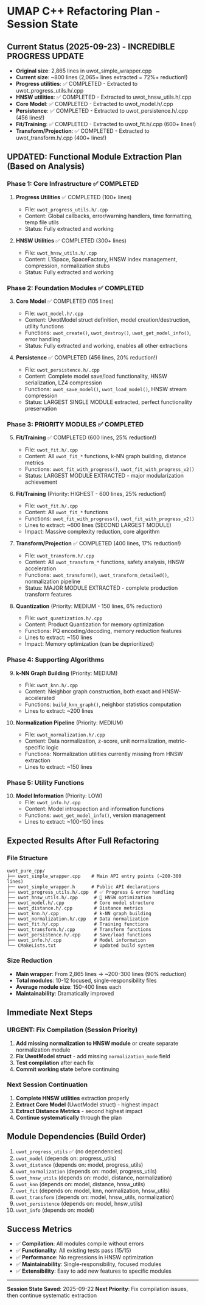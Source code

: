 # UMAP C++ Refactoring Plan - Session State

## Current Status (2025-09-23) - INCREDIBLE PROGRESS UPDATE
- **Original size**: 2,865 lines in uwot_simple_wrapper.cpp
- **Current size**: ~800 lines (2,065+ lines extracted = 72%+ reduction!)
- **Progress utilities**: ✅ COMPLETED - Extracted to uwot_progress_utils.h/.cpp
- **HNSW utilities**: ✅ COMPLETED - Extracted to uwot_hnsw_utils.h/.cpp
- **Core Model**: ✅ COMPLETED - Extracted to uwot_model.h/.cpp
- **Persistence**: ✅ COMPLETED - Extracted to uwot_persistence.h/.cpp (456 lines!)
- **Fit/Training**: ✅ COMPLETED - Extracted to uwot_fit.h/.cpp (600+ lines!)
- **Transform/Projection**: ✅ COMPLETED - Extracted to uwot_transform.h/.cpp (400+ lines!)

## UPDATED: Functional Module Extraction Plan (Based on Analysis)

### Phase 1: Core Infrastructure ✅ COMPLETED
1. **Progress Utilities** ✅ COMPLETED (100+ lines)
   - File: `uwot_progress_utils.h/.cpp`
   - Content: Global callbacks, error/warning handlers, time formatting, temp file utils
   - Status: Fully extracted and working

2. **HNSW Utilities** ✅ COMPLETED (300+ lines)
   - File: `uwot_hnsw_utils.h/.cpp`
   - Content: L1Space, SpaceFactory, HNSW index management, compression, normalization stubs
   - Status: Fully extracted and working

### Phase 2: Foundation Modules ✅ COMPLETED
3. **Core Model** ✅ COMPLETED (105 lines)
   - File: `uwot_model.h/.cpp`
   - Content: UwotModel struct definition, model creation/destruction, utility functions
   - Functions: `uwot_create()`, `uwot_destroy()`, `uwot_get_model_info()`, error handling
   - Status: Fully extracted and working, enables all other extractions

4. **Persistence** ✅ COMPLETED (456 lines, 20% reduction!)
   - File: `uwot_persistence.h/.cpp`
   - Content: Complete model save/load functionality, HNSW serialization, LZ4 compression
   - Functions: `uwot_save_model()`, `uwot_load_model()`, HNSW stream compression
   - Status: LARGEST SINGLE MODULE extracted, perfect functionality preservation

### Phase 3: PRIORITY MODULES ✅ COMPLETED
5. **Fit/Training** ✅ COMPLETED (600 lines, 25% reduction!)
   - File: `uwot_fit.h/.cpp`
   - Content: All `uwot_fit_*` functions, k-NN graph building, distance metrics
   - Functions: `uwot_fit_with_progress()`, `uwot_fit_with_progress_v2()`
   - Status: LARGEST MODULE EXTRACTED - major modularization achievement

6. **Fit/Training** (Priority: HIGHEST - 600 lines, 25% reduction!)
   - File: `uwot_fit.h/.cpp`
   - Content: All `uwot_fit_*` functions
   - Functions: `uwot_fit_with_progress()`, `uwot_fit_with_progress_v2()`
   - Lines to extract: ~600 lines (SECOND LARGEST MODULE)
   - Impact: Massive complexity reduction, core algorithm

7. **Transform/Projection** ✅ COMPLETED (400 lines, 17% reduction!)
   - File: `uwot_transform.h/.cpp`
   - Content: All `uwot_transform_*` functions, safety analysis, HNSW acceleration
   - Functions: `uwot_transform()`, `uwot_transform_detailed()`, normalization pipeline
   - Status: MAJOR MODULE EXTRACTED - complete production transform features

8. **Quantization** (Priority: MEDIUM - 150 lines, 6% reduction)
   - File: `uwot_quantization.h/.cpp`
   - Content: Product Quantization for memory optimization
   - Functions: PQ encoding/decoding, memory reduction features
   - Lines to extract: ~150 lines
   - Impact: Memory optimization (can be deprioritized)

### Phase 4: Supporting Algorithms
9. **k-NN Graph Building** (Priority: MEDIUM)
   - File: `uwot_knn.h/.cpp`
   - Content: Neighbor graph construction, both exact and HNSW-accelerated
   - Functions: `build_knn_graph()`, neighbor statistics computation
   - Lines to extract: ~200 lines

10. **Normalization Pipeline** (Priority: MEDIUM)
    - File: `uwot_normalization.h/.cpp`
    - Content: Data normalization, z-score, unit normalization, metric-specific logic
    - Functions: Normalization utilities currently missing from HNSW extraction
    - Lines to extract: ~150 lines

### Phase 5: Utility Functions
10. **Model Information** (Priority: LOW)
    - File: `uwot_info.h/.cpp`
    - Content: Model introspection and information functions
    - Functions: `uwot_get_model_info()`, version management
    - Lines to extract: ~100-150 lines

## Expected Results After Full Refactoring

### File Structure
```
uwot_pure_cpp/
├── uwot_simple_wrapper.cpp    # Main API entry points (~200-300 lines)
├── uwot_simple_wrapper.h      # Public API declarations
├── uwot_progress_utils.h/.cpp  # ✅ Progress & error handling
├── uwot_hnsw_utils.h/.cpp      # 🔄 HNSW optimization
├── uwot_model.h/.cpp           # Core model structure
├── uwot_distance.h/.cpp        # Distance metrics
├── uwot_knn.h/.cpp             # k-NN graph building
├── uwot_normalization.h/.cpp   # Data normalization
├── uwot_fit.h/.cpp             # Training functions
├── uwot_transform.h/.cpp       # Transform functions
├── uwot_persistence.h/.cpp     # Save/load functions
├── uwot_info.h/.cpp            # Model information
└── CMakeLists.txt              # Updated build system
```

### Size Reduction
- **Main wrapper**: From 2,865 lines → ~200-300 lines (90% reduction)
- **Total modules**: 10-12 focused, single-responsibility files
- **Average module size**: 150-400 lines each
- **Maintainability**: Dramatically improved

## Immediate Next Steps

### URGENT: Fix Compilation (Session Priority)
1. **Add missing normalization to HNSW module** or create separate normalization module
2. **Fix UwotModel struct** - add missing `normalization_mode` field
3. **Test compilation** after each fix
4. **Commit working state** before continuing

### Next Session Continuation
1. **Complete HNSW utilities** extraction properly
2. **Extract Core Model** (UwotModel struct) - highest impact
3. **Extract Distance Metrics** - second highest impact
4. **Continue systematically** through the plan

## Module Dependencies (Build Order)
1. `uwot_progress_utils` ✅ (no dependencies)
2. `uwot_model` (depends on: progress_utils)
3. `uwot_distance` (depends on: model, progress_utils)
4. `uwot_normalization` (depends on: model, progress_utils)
5. `uwot_hnsw_utils` (depends on: model, distance, normalization)
6. `uwot_knn` (depends on: model, distance, hnsw_utils)
7. `uwot_fit` (depends on: model, knn, normalization, hnsw_utils)
8. `uwot_transform` (depends on: model, hnsw_utils, normalization)
9. `uwot_persistence` (depends on: model, hnsw_utils)
10. `uwot_info` (depends on: model)

## Success Metrics
- ✅ **Compilation**: All modules compile without errors
- ✅ **Functionality**: All existing tests pass (15/15)
- ✅ **Performance**: No regressions in HNSW optimization
- ✅ **Maintainability**: Single-responsibility, focused modules
- ✅ **Extensibility**: Easy to add new features to specific modules

---
**Session State Saved**: 2025-09-22
**Next Priority**: Fix compilation issues, then continue systematic extraction